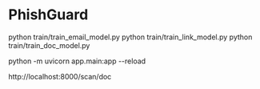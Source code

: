 # PhishGuard


python train/train_email_model.py
python train/train_link_model.py
python train/train_doc_model.py


python -m uvicorn app.main:app --reload



http://localhost:8000/scan/doc